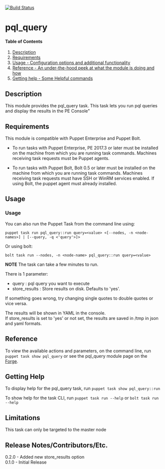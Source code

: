 [![Build Status](https://travis-ci.org/maju6406/pql_query.svg?branch=master)](https://travis-ci.org/maju6406/pql_query)

# pql_query

#### Table of Contents

1. [Description](#description)
2. [Requirements](#requirements)
3. [Usage - Configuration options and additional functionality](#usage)
4. [Reference - An under-the-hood peek at what the module is doing and how](#reference)
5. [Getting help - Some Helpful commands](#getting-help)

## Description

This module provides the pql_query task. This task lets you run pql queries and display the results in the PE Console"

## Requirements
This module is compatible with Puppet Enterprise and Puppet Bolt.

* To run tasks with Puppet Enterprise, PE 2017.3 or later must be installed on the machine from which you are running task commands. Machines receiving task requests must be Puppet agents.

* To run tasks with Puppet Bolt, Bolt 0.5 or later must be installed on the machine from which you are running task commands. Machines receiving task requests must have SSH or WinRM services enabled. If using Bolt, the puppet agent must already installed.

## Usage

### Usage

You can also run the Puppet Task from the command line using:

```
puppet task run pql_query::run query=<value> <[--nodes, -n <node-names>] | [--query, -q <'query'>]>
```

Or using bolt:

```
bolt task run --nodes, -n <node-name> pql_query::run query=<value>
```
**NOTE** The task can take a few minutes to run.

There is 1 parameter:
* query : pql query you want to execute
* store_results : Store results on disk. Defaults to 'yes'.

If something goes wrong, try changing single quotes to double quotes or vice versa.

The results will be shown in YAML in the console.  
If store_results is set to 'yes' or not set, the results are saved in /tmp in json and yaml formats. 
## Reference

To view the available actions and parameters, on the command line, run `puppet task show pql_query` or see the pql_query module page on the [Forge](https://forge.puppet.com/beersy/pql_query/tasks).

## Getting Help

To display help for the pql_query task, run `puppet task show pql_query::run`

To show help for the task CLI, run `puppet task run --help` or `bolt task run --help`

## Limitations
This task can only be targeted to the master node

## Release Notes/Contributors/Etc.
0.2.0 - Added new store_results option  
0.1.0 - Initial Release  